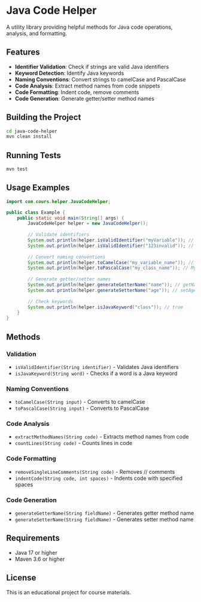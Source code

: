 # Java Code Helper

A utility library providing helpful methods for Java code operations, analysis, and formatting.

## Features

- **Identifier Validation**: Check if strings are valid Java identifiers
- **Keyword Detection**: Identify Java keywords
- **Naming Conventions**: Convert strings to camelCase and PascalCase
- **Code Analysis**: Extract method names from code snippets
- **Code Formatting**: Indent code, remove comments
- **Code Generation**: Generate getter/setter method names

## Building the Project

```bash
cd java-code-helper
mvn clean install
```

## Running Tests

```bash
mvn test
```

## Usage Examples

```java
import com.cours.helper.JavaCodeHelper;

public class Example {
    public static void main(String[] args) {
        JavaCodeHelper helper = new JavaCodeHelper();
        
        // Validate identifiers
        System.out.println(helper.isValidIdentifier("myVariable")); // true
        System.out.println(helper.isValidIdentifier("123invalid")); // false
        
        // Convert naming conventions
        System.out.println(helper.toCamelCase("my_variable_name")); // myVariableName
        System.out.println(helper.toPascalCase("my_class_name")); // MyClassName
        
        // Generate getter/setter names
        System.out.println(helper.generateGetterName("name")); // getName
        System.out.println(helper.generateSetterName("age")); // setAge
        
        // Check keywords
        System.out.println(helper.isJavaKeyword("class")); // true
    }
}
```

## Methods

### Validation
- `isValidIdentifier(String identifier)` - Validates Java identifiers
- `isJavaKeyword(String word)` - Checks if a word is a Java keyword

### Naming Conventions
- `toCamelCase(String input)` - Converts to camelCase
- `toPascalCase(String input)` - Converts to PascalCase

### Code Analysis
- `extractMethodNames(String code)` - Extracts method names from code
- `countLines(String code)` - Counts lines in code

### Code Formatting
- `removeSingleLineComments(String code)` - Removes // comments
- `indentCode(String code, int spaces)` - Indents code with specified spaces

### Code Generation
- `generateGetterName(String fieldName)` - Generates getter method name
- `generateSetterName(String fieldName)` - Generates setter method name

## Requirements

- Java 17 or higher
- Maven 3.6 or higher

## License

This is an educational project for course materials.
